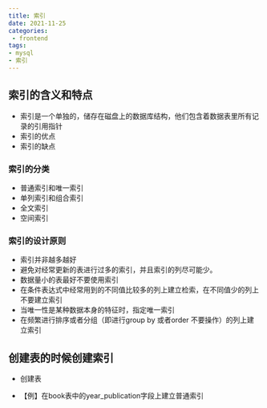 ```yaml
---
title: 索引
date: 2021-11-25
categories: 
 - frontend
tags:
- mysql
- 索引
---
```


## 索引的含义和特点
- 索引是一个单独的，储存在磁盘上的数据库结构，他们包含着数据表里所有记录的引用指针
- 索引的优点
- 索引的缺点

### 索引的分类
- 普通索引和唯一索引
- 单列索引和组合索引
- 全文索引
- 空间索引

### 索引的设计原则
+ 索引并非越多越好
+ 避免对经常更新的表进行过多的索引，并且索引的列尽可能少。
+ 数据量小的表最好不要使用索引
+ 在条件表达式中经常用到的不同值比较多的列上建立检索，在不同值少的列上不要建立索引
+ 当唯一性是某种数据本身的特征时，指定唯一索引
+ 在频繁进行排序或者分组（即进行group by 或者order 不要操作）的列上建立索引

## 创建表的时候创建索引
- 创建表

- 【例】在book表中的year_publication字段上建立普通索引

```js

```





















